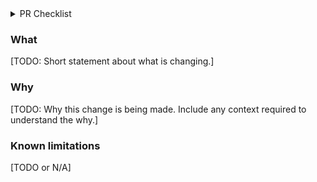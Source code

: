 <!-- If you're making a doc PR or something tiny where the below is irrelevant, delete this
template and use a short description, but in your description aim to include both what the
change is, and why it is being made, with enough context for anyone to understand. -->

<details>
  <summary>PR Checklist</summary>

### PR Structure

- [ ] This PR has reasonably narrow scope (if not, break it down into smaller PRs).
- [ ] This PR avoids mixing refactoring changes with feature changes (split into two PRs
      otherwise).
- [ ] This PR's title starts with the jira ticket associated with the PR.

### Thoroughness

- [ ] This PR adds tests for the most critical parts of the new functionality or fixes.
- [ ] I've updated the README with the added features, breaking changes, new instructions on how to use the repository. I updated the description of the fuction with the changes that were made.

### Release planning

- [ ] I've decided if this PR requires a new major/minor/patch version accordingly to
    [semver](https://semver.org/), and I've changed the name of the BRANCH to release/_ , feature/_ or patch/\* .
</details>

### What

[TODO: Short statement about what is changing.]

### Why

[TODO: Why this change is being made. Include any context required to understand the why.]

### Known limitations

[TODO or N/A]
